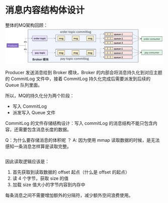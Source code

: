 # 消息内容结构体设计

整体的MQ架构回顾：
![](./../images/mq-sa.png)

Producer 发送消息给到 Broker 模块，Broker 的内部会将消息持久化到对应主题的 CommitLog 文件中，接着 CommitLog 持久化完成后需要派发到后续的 Queue 队列里面。

所以，MQ的持久化分为两个阶段：
- 写入 CommitLog
- 派发写入 Queue 文件

CommitLog 的文件存储结构设计：写入 commitLog 的消息结构不能只包含内容，还需要包含消息长度的数据。

Q：为什么要存储消息的体积呢 ？
A: 因为使用 mmap 读取数据的时候，是无法感知一条消息怎样算是读取完整。
```java
```

因此读取逻辑应该是：
1. 首先获取到读取数据的 offset 起点（什么是 offset 的起点）
2. 读 4 个字节，获取 size 的值
3. 加载 size 值大小的字节内容到内存中
   
每条消息之间不需要增加额外的分隔符，减少额外空间浪费使用。 
